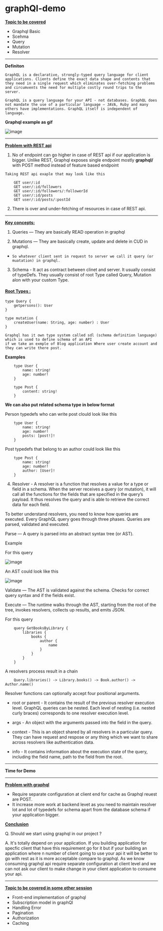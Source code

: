 # graphQl-demo

<ins>**Topic to be covered**</ins>
* Graphql Basic
* Scehma
* Query
* Mutation
* Resolver

---

**Definiton**

```
GraphQL is a declarative, strongly-typed query language for client applications. Clients define the exact data shape and contents that they need in a single request which eliminates over-fetching problems and circumvents the need for multiple costly round trips to the server.

GraphQL is a query language for your API - not databases. GraphQL does not mandate the use of a particular language – JAVA, Ruby and many others have implementations. GraphQL itself is independent of language.
```

**Graphql example as gif**

![image](https://miro.medium.com/max/1400/1*K0czTfHWTtNNBhvaVdyXfw.gif)

---

<ins>**Problem with REST api**</ins>
1. No of endpoint can go higher in case of REST api if our application is bigger.
   Unlike REST, Graphql exposes single endpoint mostly **graphql/** with POST method instead of feature based endpoint

`Taking REST api exaple that may look like this`
```
    GET user/:id
    GET user/:id/followers
    GET user/:id/followers/:followerId
    GET user/:id/posts 
    GET user/:id/posts/:postId
```

2. There is over and under-fetching of resources in case of REST api.
   
---

<ins>**Key concepts:**</ins>

1. Queries — They are basically READ operation in graphql

2. Mutations — They are basically create, update and  delete in CUD in graphql.
* `So whatever client sent in request to server we call it query (or muatation) in graphql.`
3. Schema - It act as contract between clinet and server. It usually consist of typeDefs. They usually consist of root Type called Query, Mutation alon with your custom Type.

#### <ins>Root Types :</ins> 
```
type Query {
    getpersons(): User
}

type mutation {
    createUser(name: String, age: number) : User
}
```

```
Graphql has it own type system called sdl (schema definition language) which is used to define schema of an API
if we take an exmple of Blog application Where user create account and they can write there post.
```

**Examples**
``` 
    type User {
        name: string!
        age: number!
    }

```

```
    type Post {
        content: string! 
    } 
```

**We can also put related schema type in below format**

Person typedefs who can write post clould look like this

``` 
    type User {
        name: string!
        age: number!
        posts: [post!]!
    } 
```

Post typedefs that belong to an author could look like this

```
    type Post {
        name: string!
        age: number!
        author: [User]!
    }
```

   
4. Resolver -  A resolver is a function that resolves a value for a type or field in a schema.
When the server receives a query (or mutation), it will call all the functions for the fields that are specified in the query’s payload. It thus resolves the query and is able to retrieve the correct data for each field.

To better understand resolvers, you need to know how queries are executed. Every GraphQL query goes through three phases. Queries are parsed, validated and executed.


Parse — A query is parsed into an abstract syntax tree (or AST). 

Example 

For this query 

![image](https://miro.medium.com/max/304/1*S3xBNGThKSBNJorDvFzIkQ.png)

An AST could look like this

![image](https://miro.medium.com/max/391/1*hVSDe0UwmZDkwwL13o8Y_A.png)

Validate — The AST is validated against the schema. Checks for correct query syntax and if the fields exist.

Execute — The runtime walks through the AST, starting from the root of the tree, invokes resolvers, collects up results, and emits JSON.


For this query

```
    query GetBooksByLibrary {
        libraries {
            books {
                author {
                    name
                }
            }
        }
    }
```

A resolvers process result in a chain

```
    Query.libraries() -> Library.books() -> Book.author() -> Author.name()
```

Resolver functions can optionally accept four positional arguments.

* root or parent - It contains the result of the previous resolver execution level. GraphQL queries can be nested. Each level of nesting (i.e. nested curly braces) corresponds to one resolver execution level. 

	
* args - An object with the arguments passed into the field in the query.

* context - This is an object shared by all resolvers in a particular query. They can have request and respose or any thing which we want to share across resolvers like authentication data.

	
* info - It contains information about the execution state of the query, including the field name, path to the field from the root.

---

**Time for Demo**

---

<ins>**Problem with graphql**</ins>

* Require separate configuration at client end for cache as Graphql reuest are POST.
* It increase more work at backend levet as you need to maintain resolver lot and lot of typedefs for schema apart from the database schema if your application bigger.

<ins>**Conclusion**</ins>

Q. Should we start using graphql in our project ?

A. It's totally depend on your application. If you building application for specfic client that have this requirement go for it but if your building an application where n number of client going to use your api it will be better to go with rest as it is more acceptable compare to graphql. As we know consuming graphql api require separate configuration at client level and we can not ask our client to make change in your client application to consume your api. 

---
<ins>**Topic to be covered in some other session**</ins>
* Front-end implementation of graphql
* Subscription model in graphQl
* Handling Error
* Pagination
* Authorization
* Caching
